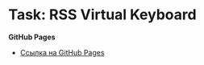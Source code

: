 # Task: RSS Virtual Keyboard

**GitHub Pages**

- [Ссылка на GitHub Pages](https://ivnpotapov.github.io/RSS-Virtual-Keyboard/)